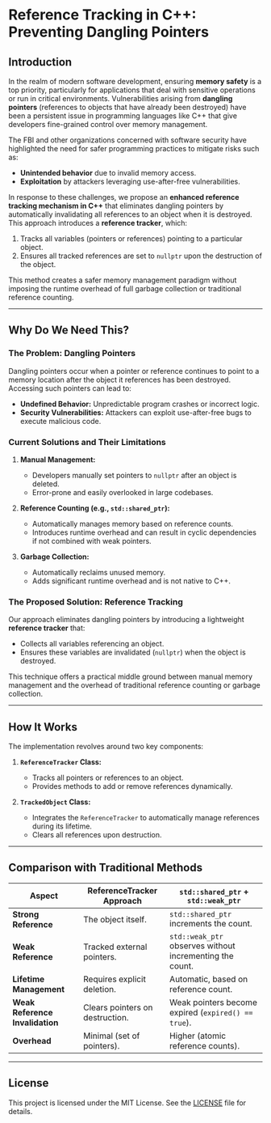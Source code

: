 # Reference Tracking in C++: Preventing Dangling Pointers

## Introduction

In the realm of modern software development, ensuring **memory safety** is a top priority, particularly for applications that deal with sensitive operations or run in critical environments. Vulnerabilities arising from **dangling pointers** (references to objects that have already been destroyed) have been a persistent issue in programming languages like C++ that give developers fine-grained control over memory management.

The FBI and other organizations concerned with software security have highlighted the need for safer programming practices to mitigate risks such as:
- **Unintended behavior** due to invalid memory access.
- **Exploitation** by attackers leveraging use-after-free vulnerabilities.

In response to these challenges, we propose an **enhanced reference tracking mechanism in C++** that eliminates dangling pointers by automatically invalidating all references to an object when it is destroyed. This approach introduces a **reference tracker**, which:
1. Tracks all variables (pointers or references) pointing to a particular object.
2. Ensures all tracked references are set to `nullptr` upon the destruction of the object.

This method creates a safer memory management paradigm without imposing the runtime overhead of full garbage collection or traditional reference counting.

---

## Why Do We Need This?

### The Problem: Dangling Pointers
Dangling pointers occur when a pointer or reference continues to point to a memory location after the object it references has been destroyed. Accessing such pointers can lead to:
- **Undefined Behavior:** Unpredictable program crashes or incorrect logic.
- **Security Vulnerabilities:** Attackers can exploit use-after-free bugs to execute malicious code.

### Current Solutions and Their Limitations
1. **Manual Management:**
   - Developers manually set pointers to `nullptr` after an object is deleted.
   - Error-prone and easily overlooked in large codebases.

2. **Reference Counting (e.g., `std::shared_ptr`):**
   - Automatically manages memory based on reference counts.
   - Introduces runtime overhead and can result in cyclic dependencies if not combined with weak pointers.

3. **Garbage Collection:**
   - Automatically reclaims unused memory.
   - Adds significant runtime overhead and is not native to C++.

### The Proposed Solution: Reference Tracking
Our approach eliminates dangling pointers by introducing a lightweight **reference tracker** that:
- Collects all variables referencing an object.
- Ensures these variables are invalidated (`nullptr`) when the object is destroyed.

This technique offers a practical middle ground between manual memory management and the overhead of traditional reference counting or garbage collection.

---

## How It Works

The implementation revolves around two key components:
1. **`ReferenceTracker` Class:** 
   - Tracks all pointers or references to an object.
   - Provides methods to add or remove references dynamically.

2. **`TrackedObject` Class:** 
   - Integrates the `ReferenceTracker` to automatically manage references during its lifetime.
   - Clears all references upon destruction.
   
---

## Comparison with Traditional Methods

| Aspect                        | ReferenceTracker Approach         | `std::shared_ptr` + `std::weak_ptr` |
|-------------------------------|------------------------------------|-------------------------------------|
| **Strong Reference**          | The object itself.                | `std::shared_ptr` increments the count. |
| **Weak Reference**            | Tracked external pointers.        | `std::weak_ptr` observes without incrementing the count. |
| **Lifetime Management**       | Requires explicit deletion.       | Automatic, based on reference count. |
| **Weak Reference Invalidation** | Clears pointers on destruction.   | Weak pointers become expired (`expired() == true`). |
| **Overhead**                  | Minimal (set of pointers).       | Higher (atomic reference counts). |

---

## License

This project is licensed under the MIT License. See the [LICENSE](LICENSE) file for details.






